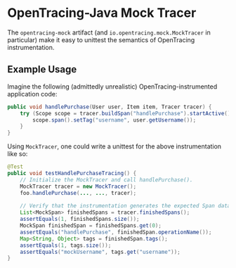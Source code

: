 # OpenTracing-Java Mock Tracer

The `opentracing-mock` artifact (and `io.opentracing.mock.MockTracer` in particular) make it easy to unittest the semantics of OpenTracing instrumentation.

## Example Usage

Imagine the following (admittedly unrealistic) OpenTracing-instrumented application code:

```java
public void handlePurchase(User user, Item item, Tracer tracer) {
    try (Scope scope = tracer.buildSpan("handlePurchase").startActive()) {
        scope.span().setTag("username", user.getUsername());
    }
}
```

Using `MockTracer`, one could write a unittest for the above instrumentation like so:

```java
@Test
public void testHandlePurchaseTracing() {
    // Initialize the MockTracer and call handlePurchase().
    MockTracer tracer = new MockTracer();
    foo.handlePurchase(..., ..., tracer);
    
    // Verify that the instrumentation generates the expected Span data.
    List<MockSpan> finishedSpans = tracer.finishedSpans();
    assertEquals(1, finishedSpans.size());
    MockSpan finishedSpan = finishedSpans.get(0);
    assertEquals("handlePurchase", finishedSpan.operationName());
    Map<String, Object> tags = finishedSpan.tags();
    assertEquals(1, tags.size());
    assertEquals("mockUsername", tags.get("username"));
}
```
